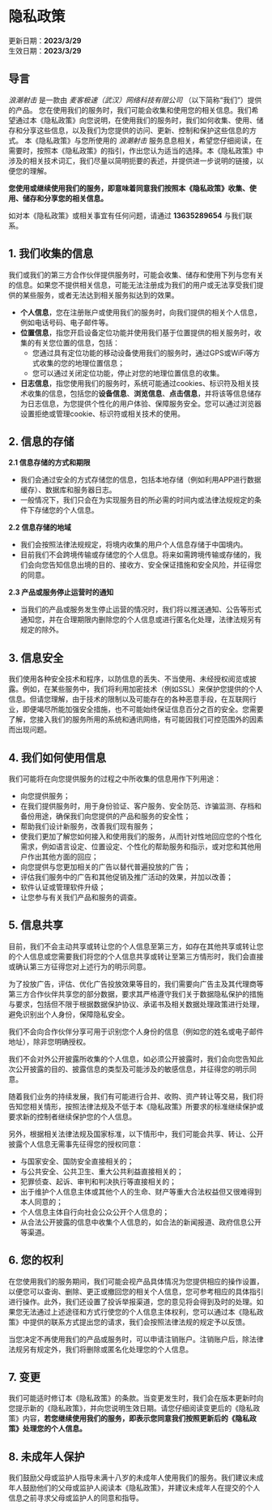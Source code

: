 <h1>隐私政策</h1>
<div>更新日期：<strong>2023/3/29</strong></div>
<div>生效日期：<strong>2023/3/29</strong></div>
<h2>导言</h2>
<p>
  <i>浪潮射击</i> 是一款由 <i>麦客极速（武汉）网络科技有限公司</i> （以下简称“我们”）提供的产品。
  您在使用我们的服务时，我们可能会收集和使用您的相关信息。我们希望通过本《隐私政策》向您说明，在使用我们的服务时，我们如何收集、使用、储存和分享这些信息，以及我们为您提供的访问、更新、控制和保护这些信息的方式。
  本《隐私政策》与您所使用的 <i>浪潮射击</i> 服务息息相关，希望您仔细阅读，在需要时，按照本《隐私政策》的指引，作出您认为适当的选择。本《隐私政策》中涉及的相关技术词汇，我们尽量以简明扼要的表述，并提供进一步说明的链接，以便您的理解。
</p>
<p><strong>您使用或继续使用我们的服务，即意味着同意我们按照本《隐私政策》收集、使用、储存和分享您的相关信息。</strong></p>
<p>如对本《隐私政策》或相关事宜有任何问题，请通过 <strong>13635289654</strong> 与我们联系。</p>

<h2>1. 我们收集的信息</h2>
<p>我们或我们的第三方合作伙伴提供服务时，可能会收集、储存和使用下列与您有关的信息。如果您不提供相关信息，可能无法注册成为我们的用户或无法享受我们提供的某些服务，或者无法达到相关服务拟达到的效果。</p>

<ul>
  <li><strong>个人信息</strong>，您在注册账户或使用我们的服务时，向我们提供的相关个人信息，例如电话号码、电子邮件等。</li>
<li><strong>位置信息</strong>，指您开启设备定位功能并使用我们基于位置提供的相关服务时，收集的有关您位置的信息，包括：<ul><li>您通过具有定位功能的移动设备使用我们的服务时，通过GPS或WiFi等方式收集的您的地理位置信息；</li><li>您可以通过关闭定位功能，停止对您的地理位置信息的收集。</li></ul></li>
<li><strong>日志信息</strong>，指您使用我们的服务时，系统可能通过cookies、标识符及相关技术收集的信息，包括您的<strong>设备信息</strong>、<strong>浏览信息</strong>、<strong>点击信息</strong>，并将该等信息储存为日志信息，为您提供个性化的用户体验、保障服务安全。您可以通过浏览器设置拒绝或管理cookie、标识符或相关技术的使用。</li>
</ul>






<h2>2. 信息的存储</h2>
<strong>2.1 信息存储的方式和期限</strong>
<ul>
<li>我们会通过安全的方式存储您的信息，包括本地存储（例如利用APP进行数据缓存）、数据库和服务器日志。</li>
<li>一般情况下，我们只会在为实现服务目的所必需的时间内或法律法规规定的条件下存储您的个人信息。</li>
</ul>

<strong>2.2 信息存储的地域</strong>
<ul>
<li>我们会按照法律法规规定，将境内收集的用户个人信息存储于中国境内。</li>
<li>目前我们不会跨境传输或存储您的个人信息。将来如需跨境传输或存储的，我们会向您告知信息出境的目的、接收方、安全保证措施和安全风险，并征得您的同意。</li>
</ul>

<strong>2.3 产品或服务停止运营时的通知</strong>
<ul>
<li>当我们的产品或服务发生停止运营的情况时，我们将以推送通知、公告等形式通知您，并在合理期限内删除您的个人信息或进行匿名化处理，法律法规另有规定的除外。</li>
</ul>

<h2>3. 信息安全</h2>
<p>
我们使用各种安全技术和程序，以防信息的丢失、不当使用、未经授权阅览或披露。例如，在某些服务中，我们将利用加密技术（例如SSL）来保护您提供的个人信息。但请您理解，由于技术的限制以及可能存在的各种恶意手段，在互联网行业，即便竭尽所能加强安全措施，也不可能始终保证信息百分之百的安全。您需要了解，您接入我们的服务所用的系统和通讯网络，有可能因我们可控范围外的因素而出现问题。
</p>

<h2>4. 我们如何使用信息</h2>
<p>我们可能将在向您提供服务的过程之中所收集的信息用作下列用途：</p>
<ul>
  <li>向您提供服务；</li>
  <li>在我们提供服务时，用于身份验证、客户服务、安全防范、诈骗监测、存档和备份用途，确保我们向您提供的产品和服务的安全性；</li>
  <li>帮助我们设计新服务，改善我们现有服务；</li>
  <li>使我们更加了解您如何接入和使用我们的服务，从而针对性地回应您的个性化需求，例如语言设定、位置设定、个性化的帮助服务和指示，或对您和其他用户作出其他方面的回应；</li>
  <li>向您提供与您更加相关的广告以替代普遍投放的广告；</li>
  <li>评估我们服务中的广告和其他促销及推广活动的效果，并加以改善；</li>
  <li>软件认证或管理软件升级；</li>
  <li>让您参与有关我们产品和服务的调查。</li>
</ul>

<h2>5. 信息共享</h2>
<p>
目前，我们不会主动共享或转让您的个人信息至第三方，如存在其他共享或转让您的个人信息或您需要我们将您的个人信息共享或转让至第三方情形时，我们会直接或确认第三方征得您对上述行为的明示同意。
</p>
<p>
为了投放广告，评估、优化广告投放效果等目的，我们需要向广告主及其代理商等第三方合作伙伴共享您的部分数据，要求其严格遵守我们关于数据隐私保护的措施与要求，包括但不限于根据数据保护协议、承诺书及相关数据处理政策进行处理，避免识别出个人身份，保障隐私安全。
</p>
<p>
我们不会向合作伙伴分享可用于识别您个人身份的信息（例如您的姓名或电子邮件地址），除非您明确授权。
</p>
<p>
我们不会对外公开披露所收集的个人信息，如必须公开披露时，我们会向您告知此次公开披露的目的、披露信息的类型及可能涉及的敏感信息，并征得您的明示同意。
</p>
<p>
随着我们业务的持续发展，我们有可能进行合并、收购、资产转让等交易，我们将告知您相关情形，按照法律法规及不低于本《隐私政策》所要求的标准继续保护或要求新的控制者继续保护您的个人信息。
</p>
<p>
另外，根据相关法律法规及国家标准，以下情形中，我们可能会共享、转让、公开披露个人信息无需事先征得您的授权同意：
</p>
<ul>
  <li>与国家安全、国防安全直接相关的；</li>
  <li>与公共安全、公共卫生、重大公共利益直接相关的；</li>
  <li>犯罪侦查、起诉、审判和判决执行等直接相关的；</li>
  <li>出于维护个人信息主体或其他个人的生命、财产等重大合法权益但又很难得到本人同意的；</li>
  <li>个人信息主体自行向社会公众公开个人信息的；</li>
  <li>从合法公开披露的信息中收集个人信息的，如合法的新闻报道、政府信息公开等渠道。</li>
</ul>

<h2>6. 您的权利</h2>
<p>
在您使用我们的服务期间，我们可能会视产品具体情况为您提供相应的操作设置，以便您可以查询、删除、更正或撤回您的相关个人信息，您可参考相应的具体指引进行操作。此外，我们还设置了投诉举报渠道，您的意见将会得到及时的处理。如果您无法通过上述途径和方式行使您的个人信息主体权利，您可以通过本《隐私政策》中提供的联系方式提出您的请求，我们会按照法律法规的规定予以反馈。
</p>
<p>当您决定不再使用我们的产品或服务时，可以申请注销账户。注销账户后，除法律法规另有规定外，我们将删除或匿名化处理您的个人信息。</p>

<h2>7. 变更</h2>
<p>
我们可能适时修订本《隐私政策》的条款。当变更发生时，我们会在版本更新时向您提示新的《隐私政策》，并向您说明生效日期。请您仔细阅读变更后的《隐私政策》内容，<strong>若您继续使用我们的服务，即表示您同意我们按照更新后的《隐私政策》处理您的个人信息。</strong>
</p>

<h2>8. 未成年人保护</h2>
<p>
我们鼓励父母或监护人指导未满十八岁的未成年人使用我们的服务。我们建议未成年人鼓励他们的父母或监护人阅读本《隐私政策》，并建议未成年人在提交的个人信息之前寻求父母或监护人的同意和指导。
</p>
